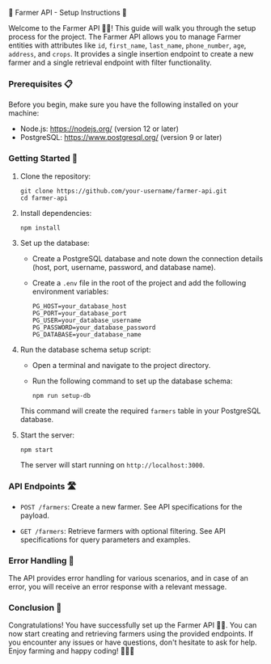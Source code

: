 🌱 Farmer API - Setup Instructions 🚀

Welcome to the Farmer API 🌽🚜! This guide will walk you through the setup process for the project. The Farmer API allows you to manage Farmer entities with attributes like `id`, `first_name`, `last_name`, `phone_number`, `age`, `address`, and `crops`. It provides a single insertion endpoint to create a new farmer and a single retrieval endpoint with filter functionality.

### Prerequisites 📋

Before you begin, make sure you have the following installed on your machine:

- Node.js: https://nodejs.org/ (version 12 or later)
- PostgreSQL: https://www.postgresql.org/ (version 9 or later)

### Getting Started 🏁

1. Clone the repository:

   ```
   git clone https://github.com/your-username/farmer-api.git
   cd farmer-api
   ```

2. Install dependencies:

   ```
   npm install
   ```

3. Set up the database:

   - Create a PostgreSQL database and note down the connection details (host, port, username, password, and database name).

   - Create a `.env` file in the root of the project and add the following environment variables:

     ```
     PG_HOST=your_database_host
     PG_PORT=your_database_port
     PG_USER=your_database_username
     PG_PASSWORD=your_database_password
     PG_DATABASE=your_database_name
     ```

4. Run the database schema setup script:

   - Open a terminal and navigate to the project directory.

   - Run the following command to set up the database schema:

     ```
     npm run setup-db
     ```

   This command will create the required `farmers` table in your PostgreSQL database.

5. Start the server:

   ```
   npm start
   ```

   The server will start running on `http://localhost:3000`.

### API Endpoints 🛣️

- `POST /farmers`: Create a new farmer. See API specifications for the payload.

- `GET /farmers`: Retrieve farmers with optional filtering. See API specifications for query parameters and examples.

### Error Handling 🚫

The API provides error handling for various scenarios, and in case of an error, you will receive an error response with a relevant message.

### Conclusion 🏁

Congratulations! You have successfully set up the Farmer API 🌽🚜. You can now start creating and retrieving farmers using the provided endpoints. If you encounter any issues or have questions, don't hesitate to ask for help. Enjoy farming and happy coding! 🌾🚀🌟